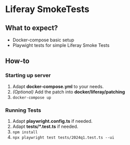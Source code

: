 # Liferay SmokeTests

## What to expect?
- Docker-compose basic setup
- Playwight tests for simple Liferay Smoke Tests

## How-to
### Starting up server
1. Adapt **docker-compose.yml** to your needs.
2. *(Optional)* Add the patch into **docker/liferay/patching**
3. `docker-compose up`

### Running Tests
1. Adapt **playwright.config.ts** if needed.
2. Adapt **tests/\*.test.ts** if needed.
3. `npm install`
4. `npx playwright test tests/2024q1.test.ts --ui`
